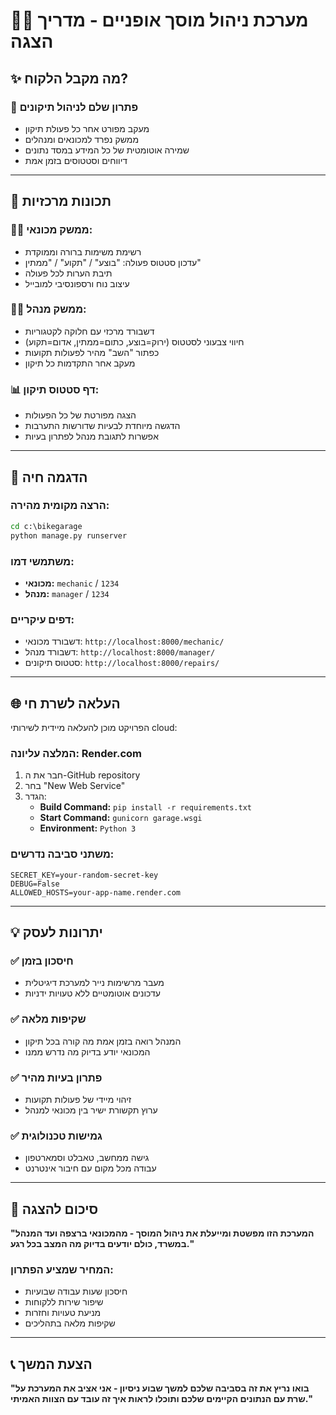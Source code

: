 # 🚴‍♂️ מערכת ניהול מוסך אופניים - מדריך הצגה

## ✨ מה מקבל הלקוח?

### 🎯 **פתרון שלם לניהול תיקונים**
- מעקב מפורט אחר כל פעולת תיקון
- ממשק נפרד למכונאים ומנהלים 
- שמירה אוטומטית של כל המידע במסד נתונים
- דיווחים וסטטוסים בזמן אמת

---

## 🔧 **תכונות מרכזיות**

### 👨‍🔧 **ממשק מכונאי:**
- רשימת משימות ברורה וממוקדת
- עדכון סטטוס פעולה: "בוצע" / "תקוע" / "ממתין"
- תיבת הערות לכל פעולה
- עיצוב נוח ורספונסיבי למובייל

### 👨‍💼 **ממשק מנהל:**
- דשבורד מרכזי עם חלוקה לקטגוריות
- חיווי צבעוני לסטטוס (ירוק=בוצע, כתום=ממתין, אדום=תקוע)
- כפתור "השב" מהיר לפעולות תקועות
- מעקב אחר התקדמות כל תיקון

### 📊 **דף סטטוס תיקון:**
- הצגה מפורטת של כל הפעולות
- הדגשה מיוחדת לבעיות שדורשות התערבות
- אפשרות לתגובת מנהל לפתרון בעיות

---

## 🚀 **הדגמה חיה**

### הרצה מקומית מהירה:
```cmd
cd c:\bikegarage
python manage.py runserver
```

### משתמשי דמו:
- **מכונאי:** `mechanic` / `1234`
- **מנהל:** `manager` / `1234`

### דפים עיקריים:
- דשבורד מכונאי: `http://localhost:8000/mechanic/`
- דשבורד מנהל: `http://localhost:8000/manager/`
- סטטוס תיקונים: `http://localhost:8000/repairs/`

---

## 🌐 **העלאה לשרת חי**

הפרויקט מוכן להעלאה מיידית לשירותי cloud:

### המלצה עליונה: **Render.com**
1. חבר את ה-GitHub repository
2. בחר "New Web Service"
3. הגדר:
   - **Build Command:** `pip install -r requirements.txt`
   - **Start Command:** `gunicorn garage.wsgi`
   - **Environment:** `Python 3`

### משתני סביבה נדרשים:
```
SECRET_KEY=your-random-secret-key
DEBUG=False
ALLOWED_HOSTS=your-app-name.render.com
```

---

## 💡 **יתרונות לעסק**

### ✅ **חיסכון בזמן**
- מעבר מרשימות נייר למערכת דיגיטלית
- עדכונים אוטומטיים ללא טעויות ידניות

### ✅ **שקיפות מלאה**
- המנהל רואה בזמן אמת מה קורה בכל תיקון
- המכונאי יודע בדיוק מה נדרש ממנו

### ✅ **פתרון בעיות מהיר**
- זיהוי מיידי של פעולות תקועות
- ערוץ תקשורת ישיר בין מכונאי למנהל

### ✅ **גמישות טכנולוגית**
- גישה ממחשב, טאבלט וסמארטפון
- עבודה מכל מקום עם חיבור אינטרנט

---

## 🎪 **סיכום להצגה**

**"המערכת הזו מפשטת ומייעלת את ניהול המוסך - 
מהמכונאי ברצפה ועד המנהל במשרד, 
כולם יודעים בדיוק מה המצב בכל רגע."**

### המחיר שמציע הפתרון:
- חיסכון שעות עבודה שבועיות
- שיפור שירות ללקוחות
- מניעת טעויות וחזרות
- שקיפות מלאה בתהליכים

---

## 📞 **הצעת המשך**

**"בואו נריץ את זה בסביבה שלכם למשך שבוע ניסיון - 
אני אציב את המערכת על שרת עם הנתונים הקיימים שלכם 
ותוכלו לראות איך זה עובד עם הצוות האמיתי."**

